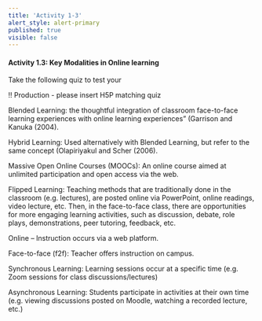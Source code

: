 ```yaml
---
title: 'Activity 1-3'
alert_style: alert-primary
published: true
visible: false
---
```


#### Activity 1.3: Key Modalities in Online learning
Take the following quiz to test your

!! Production - please insert H5P matching quiz

Blended Learning: the thoughtful integration of classroom face-to-face learning experiences with online learning experiences” (Garrison and Kanuka (2004).

Hybrid Learning: Used alternatively with Blended Learning, but refer to the same concept (Olapiriyakul and Scher (2006).

Massive Open Online Courses (MOOCs): An online course aimed at unlimited participation and open access via the web.  

Flipped Learning: Teaching methods that are traditionally done in the classroom (e.g. lectures), are posted online via PowerPoint, online readings, video lecture, etc.  Then, in the face-to-face class, there are opportunities for more engaging learning activities, such as discussion, debate, role plays, demonstrations, peer tutoring, feedback, etc.  

Online – Instruction occurs via a web platform.

Face-to-face (f2f): Teacher offers instruction on campus.

Synchronous Learning: Learning sessions occur at a specific time (e.g. Zoom sessions for class discussions/lectures)

Asynchronous Learning: Students participate in activities at their own time (e.g. viewing discussions posted on Moodle, watching a recorded lecture, etc.)
